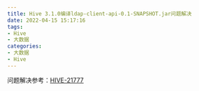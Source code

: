 ```yaml
---
title: Hive 3.1.0编译ldap-client-api-0.1-SNAPSHOT.jar问题解决
date: 2022-04-15 15:17:16
tags:
- Hive
- 大数据
categories:
- 大数据
- Hive
---
```


问题解决参考：[HIVE-21777](https://issues.apache.org/jira/browse/HIVE-21777)